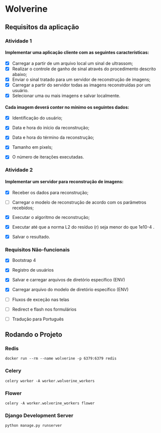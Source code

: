# Wolverine

## Requisitos da aplicação

### Atividade 1

#### Implementar uma aplicação cliente com as seguintes características:

- [x] Carregar a partir de um arquivo local um sinal de ultrassom;
- [x] Realizar o controle de ganho de sinal através do procedimento descrito abaixo;
- [x] Enviar o sinal tratado para um servidor de reconstrução de imagens;
- [x] Carregar a partir do servidor todas as imagens reconstruídas por um usuário.
- [x] Selecionar uma ou mais imagens e salvar localmente.

#### Cada imagem deverá conter no mínimo os seguintes dados:

- [x] Identificação do usuário;
- [x] Data e hora do início da reconstrução;
- [x] Data e hora do término da reconstrução;
- [x] Tamanho em pixels;
- [x] O número de iterações executadas.


### Atividade 2

#### Implementar um servidor para reconstrução de imagens:

- [x] Receber os dados para reconstrução;
- [ ] Carregar o modelo de reconstrução de acordo com os parâmetros recebidos;
- [x] Executar o algoritmo de reconstrução;
- [x] Executar até que a norma L2 do resíduo (r) seja menor do que 1e10-4 .
- [x] Salvar o resultado.


### Requisitos Não-funcionais

- [x] Bootstrap 4
- [x] Registro de usuários
- [x] Salvar e carregar arquivos de diretório específico (ENV)
- [x] Carregar arquivo do modelo de diretório específico (ENV)
- [ ] Fluxos de exceção nas telas
- [ ] Redirect e flash nos formulários
- [ ] Tradução para Português


## Rodando o Projeto

### Redis
```
docker run --rm --name wolverine -p 6379:6379 redis
```

### Celery
```
celery worker -A worker.wolverine_workers
```

### Flower
```
celery -A worker.wolverine_workers flower
```

### Django Development Server
```
python manage.py runserver
```
